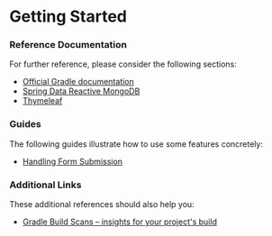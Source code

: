 # Getting Started

### Reference Documentation
For further reference, please consider the following sections:

* [Official Gradle documentation](https://docs.gradle.org)
* [Spring Data Reactive MongoDB](https://docs.spring.io/spring-boot/docs/{bootVersion}/reference/htmlsingle/#boot-features-mongodb)
* [Thymeleaf](https://docs.spring.io/spring-boot/docs/{bootVersion}/reference/htmlsingle/#boot-features-spring-mvc-template-engines)

### Guides
The following guides illustrate how to use some features concretely:

* [Handling Form Submission](https://spring.io/guides/gs/handling-form-submission/)

### Additional Links
These additional references should also help you:

* [Gradle Build Scans – insights for your project's build](https://scans.gradle.com#gradle)

